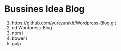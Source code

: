# Bussines Idea Blog
1. https://github.com/yurayurakh/Wordpress-Blog.git
2. cd Wordpress-Blog
3. npm i
4. bower i
5. gulp

